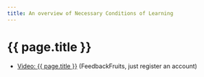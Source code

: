 ```yaml
---
title: An overview of Necessary Conditions of Learning
---
```

# {{ page.title }}

  - [Video: {{ page.title }}][fbf] (FeedbackFruits, just register an account)

[yt]: https://youtu.be/_d42-kTKDcI
[fbf]: https://eu.feedbackfruits.com/groups/activity-course/d04b0280-e219-42c4-aee1-1272609bc4bd
